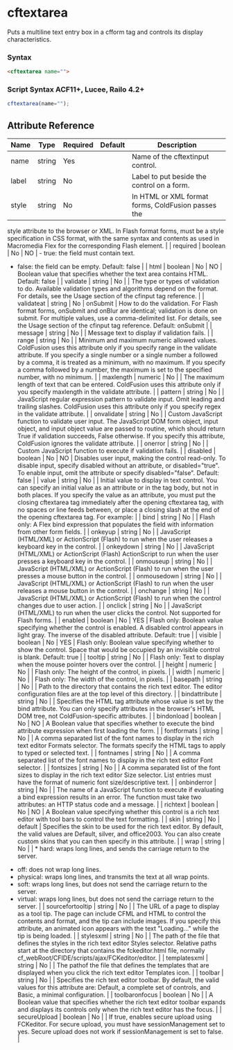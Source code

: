 # cftextarea

Puts a multiline text entry box in a cfform tag and
 controls its display characteristics.

### Syntax

```html
<cftextarea name="">
```

### Script Syntax ACF11+, Lucee, Railo 4.2+

```javascript
cftextarea(name="");
```

## Attribute Reference

| Name | Type | Required | Default | Description |
| --- | --- | --- | --- | --- |
| name | string | Yes |  | Name of the cftextinput control. |
| label | string | No |  | Label to put beside the control on a form. |
| style | string | No |  | In HTML or XML format forms, ColdFusion passes the
 style attribute to the browser or XML.
 In Flash format forms, must be a style specification in
 CSS format, with the same syntax and contents as used
 in Macromedia Flex for the corresponding Flash element. |
| required | boolean | No | NO | - true: the field must contain text.
 - false: the field can be empty.
 Default: false |
| html | boolean | No | NO | Boolean value that specifies whether the text area contains HTML.
 Default: false |
| validate | string | No |  | The type or types of validation to do. Available validation
 types and algorithms depend on the format. For details,
 see the Usage section of the cfinput tag reference. |
| validateat | string | No | onSubmit | How to do the validation. For Flash format forms, onSubmit
 and onBlur are identical; validation is done on submit.
 For multiple values, use a comma-delimited list.
 For details, see the Usage section of the cfinput tag
 reference.
 Default: onSubmit |
| message | string | No |  | Message text to display if validation fails. |
| range | string | No |  | Minimum and maximum numeric allowed values. ColdFusion
 uses this attribute only if you specify range in the
 validate attribute.
 If you specify a single number or a single number a
 followed by a comma, it is treated as a minimum, with no
 maximum. If you specify a comma followed by a number,
 the maximum is set to the specified number, with no
 minimum. |
| maxlength | numeric | No |  | The maximum length of text that can be entered.
 ColdFusion uses this attribute only if you specify
 maxlength in the validate attribute. |
| pattern | string | No |  | JavaScript regular expression pattern to validate input.
 Omit leading and trailing slashes. ColdFusion uses this
 attribute only if you specify regex in the validate attribute. |
| onvalidate | string | No |  | Custom JavaScript function to validate user input. The
 JavaScript DOM form object, input object, and input
 object value are passed to routine, which should return
 True if validation succeeds, False otherwise. If you specify
 this attribute, ColdFusion ignores the validate attribute. |
| onerror | string | No |  | Custom JavaScript function to execute if validation fails. |
| disabled | boolean | No | NO | Disables user input, making the control read-only. To
 disable input, specify disabled without an attribute, or
 disabled="true". To enable input, omit the attribute or
 specify disabled="false".
 Default: false |
| value | string | No |  | Initial value to display in text control. You can specify an
 initial value as an attribute or in the tag body, but not in
 both places. If you specify the value as an attribute, you
 must put the closing cftextarea tag immediately after the
 opening cftextarea tag, with no spaces or line feeds between,
 or place a closing slash at the end of the opening cftextarea
 tag. For example:
 <cftextarea name="description" value="Enter a description." /> |
| bind | string | No |  | Flash only: A Flex bind expression that populates the field with
 information from other form fields. |
| onkeyup | string | No |  | JavaScript (HTML/XML) or ActionScript (Flash) to run
 when the user releases a keyboard key in the control. |
| onkeydown | string | No |  | JavaScript (HTML/XML) or ActionScript (Flash)
 ActionScript to run when the user presses a keyboard
 key in the control. |
| onmouseup | string | No |  | JavaScript (HTML/XML) or ActionScript (Flash) to run
 when the user presses a mouse button in the control. |
| onmousedown | string | No |  | JavaScript (HTML/XML) or ActionScript (Flash) to run
 when the user releases a mouse button in the control. |
| onchange | string | No |  | JavaScript (HTML/XML) or ActionScript (Flash) to run
 when the control changes due to user action. |
| onclick | string | No |  | JavaScript (HTML/XML) to run when the user clicks the
 control. Not supported for Flash forms. |
| enabled | boolean | No | YES | Flash only: Boolean value specifying whether the control is enabled.
 A disabled control appears in light gray. The inverse of the
 disabled attribute.
 Default: true |
| visible | boolean | No | YES | Flash only: Boolean value specifying whether to
 show the control. Space that would be occupied by an
 invisible control is blank.
 Default: true |
| tooltip | string | No |  | Flash only: Text to display when the mouse pointer hovers
 over the control. |
| height | numeric | No |  | Flash only: The height of the control, in pixels. |
| width | numeric | No |  | Flash only: The width of the control, in pixels. |
| basepath | string | No |  | Path to the directory that contains the rich text editor. The editor configuration files are at the top level of this directory. |
| bindattribute | string | No |  | Specifies the HTML tag attribute whose value is set by the bind attribute. You can only specify attributes in the browser's HTML DOM tree, not ColdFusion-specific attributes. |
| bindonload | boolean | No | NO | A Boolean value that specifies whether to execute the bind attribute expression when first loading the form. |
| fontformats | string | No |  | A comma separated list of the font names to display in the rich text editor Formats selector. The formats specify the HTML tags to apply to typed or selected text. |
| fontnames | string | No |  | A comma separated list of the font names to display in the rich text editor Font selector. |
| fontsizes | string | No |  | A comma separated list of the font sizes to display in the rich text editor Size selector. List entries must have the format of numeric font size/descriptive text. |
| onbinderror | string | No |  | The name of a JavaScript function to execute if evaluating a bind expression results in an error. The function must take two attributes: an HTTP status code and a message. |
| richtext | boolean | No | NO | A Boolean value specifying whether this control is a rich text editor with tool bars to control the text formatting. |
| skin | string | No | default | Specifies the skin to be used for the rich text editor. By default, the valid values are Default, silver, and office2003. 
You can also create custom skins that you can then specify in this attribute. |
| wrap | string | No |  | * hard: wraps long lines, and sends the carriage return to the server.
 * off: does not wrap long lines.
 * physical: wraps long lines, and transmits the text at all wrap points.
 * soft: wraps long lines, but does not send the carriage return to the server.
 * virtual: wraps long lines, but does not send the carriage return to the server. |
| sourcefortooltip | string | No |  | The URL of a page to display as a tool tip. 
The page can include CFML and HTML to control the contents and format, and the tip can include images.
If you specify this attribute, an animated icon appears with the text "Loading..." while the tip is being loaded. |
| stylesxml | string | No |  | The path of the file that defines the styles in the rich text editor Styles selector. 
Relative paths start at the directory that contains the fckeditor.html file, normally cf_webRoot/CFIDE/scripts/ajax/FCKeditor/editor. |
| templatesxml | string | No |  | The pathof the file that defines the templates that are displayed when you click the rich text editor Templates icon. |
| toolbar | string | No |  | Specifies the rich text editor toolbar. By default, the valid values for this attribute are: Default, a complete set of controls, and Basic, a minimal configuration. |
| toolbaronfocus | boolean | No |  | A Boolean value that specifies whether the rich text editor toolbar expands and displays its controls only when the rich text editor has the focus. |
| secureUpload | boolean | No |  | If true, enables secure upload using FCKeditor.
For secure upload, you must have
sessionManagement set to yes. Secure upload does not work if sessionManagement is set to false. |
